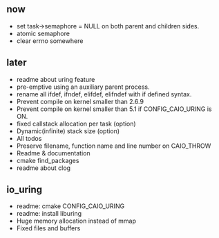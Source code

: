 ## now
- set task->semaphore = NULL on both parent and children sides.
- atomic semaphore
- clear errno somewhere

## later
- readme about uring feature
- pre-emptive using an auxiliary parent process.
- rename all ifdef, ifndef, elifdef, elifndef with if defined syntax.
- Prevent compile on kernel smaller than 2.6.9
- Prevent compile on kernel smaller than 5.1 if CONFIG_CAIO_URING is ON.
- fixed callstack allocation per task (option)
- Dynamic(infinite) stack size (option)
- All todos
- Preserve filename, function name and line number on CAIO_THROW
- Readme & documentation
- cmake find_packages
- readme about clog

## io_uring
  - readme: cmake CONFIG_CAIO_URING
  - readme: install liburing
  - Huge memory allocation instead of mmap
  - Fixed files and buffers

